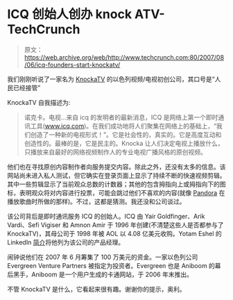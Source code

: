 # ICQ 创始人创办 knock ATV-TechCrunch

> 原文：<https://web.archive.org/web/http://www.techcrunch.com:80/2007/08/06/icq-founders-start-knockatv/>

 [](https://web.archive.org/web/20220818234016/https://beta.techcrunch.com/wp-content/uploads/2007/08/knockatvb.png) 我们刚刚听说了一家名为 [KnockaTV](https://web.archive.org/web/20220818234016/http://www.crunchbase.com/company/knockatv) 的以色列视频/电视初创公司，其口号是“人民已经接管”

KnockaTV 自我描述为:

> 诺克卡。电视…来自 icq 的发明者的最新消息，ICQ 是网络上第一个即时通讯工具(www.icq.com)。在我们成功地将人们聚集在网络上的基础上，“我们创造了一种新的电视形式！”。它是社会性的，真实的。它是高度互动和创造性的。最棒的是，它是民主的。Knocka 让人们决定电视上播放什么，只播放来自最好的网络视频制作人的专业电视广播风格的原创视频。

他们也在寻找原创内容制作者向服务提交内容。除此之外，还没有太多的信息。该网站尚未进入私人测试，但它确实在登录页面上显示了持续不断的快速视频剪辑。其中一些剪辑显示了当前观众总数的计数器；其他的包含拇指向上或拇指向下的图标，表明观众将对内容进行投票，可能会跳过他们不喜欢的内容(就像 [Pandora](https://web.archive.org/web/20220818234016/http://www.crunchbase.com/company/pandora) 在播放歌曲时所做的那样)。不过，这都是猜测。我还没和公司谈过。

该公司背后是即时通讯服务 ICQ 的创始人。ICQ 由 Yair Goldfinger、Arik Vardi、Sefi Vigiser 和 Amnon Amir 于 1996 年创建(不清楚这些人是否都参与了 KnockaTV)，其母公司于 1998 年被 AOL 以 4.08 亿美元收购。Yotam Eshel 的 LinkedIn [简介](https://web.archive.org/web/20220818234016/http://www.linkedin.com/pub/3/941/579)将他列为该公司的产品经理。

闹钟说他们在 2007 年 6 月筹集了 100 万美元的资金。一家以色列公司 Evergreen Venture Partners 被指定为投资者。Evergreen 也是 Aniboom 的幕后黑手，Aniboom 是一个用户生成的卡通网站，于 2006 年末推出。

不管 KnockaTV 是什么，它看起来很有趣。谢谢你的提示，奥利。